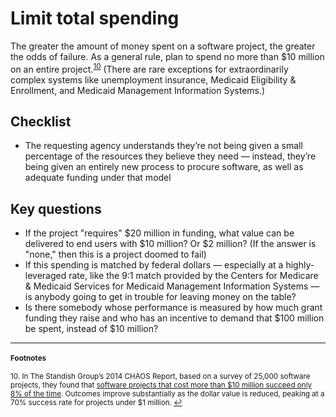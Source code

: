 # Limit total spending

The greater the amount of money spent on a software project, the greater the odds of failure. As a general rule, plan to spend no more than $10 million on an entire project.<sup id="reference-10"><a href="#footnote-10">10</a></sup> (There are rare exceptions for extraordinarily complex systems like unemployment insurance, Medicaid Eligibility &amp; Enrollment, and Medicaid Management Information Systems.)

## Checklist

- The requesting agency understands they’re not being given a small percentage of the resources they believe they need — instead, they’re being given an entirely new process to procure software, as well as adequate funding under that model

## Key questions

- If the project "requires" $20 million in funding, what value can be delivered to end users with $10 million? Or $2 million? (If the answer is "none," then this is a project doomed to fail)
- If this spending is matched by federal dollars — especially at a highly-leveraged rate, like the 9:1 match provided by the Centers for Medicare &amp; Medicaid Services for Medicaid Management Information Systems — is anybody going to get in trouble for leaving money on the table?
- Is there somebody whose performance is measured by how much grant funding they raise and who has an incentive to demand that $100 million be spent, instead of $10 million?

<hr>
<small>

#### Footnotes

<p class="footnote" id="footnote-10">10. In The Standish Group’s 2014 CHAOS Report, based on a survey of 25,000 software projects, they found that <a href="https://www.standishgroup.com/sample_research_files/CHAOSReport2014.pdf#page=3">software projects that cost more than $10 million succeed only 8% of the time</a>. Outcomes improve substantially as the dollar value is reduced, peaking at a 70% success rate for projects under $1 million. <a href="#reference-10">↩︎</a></p>

</small>
